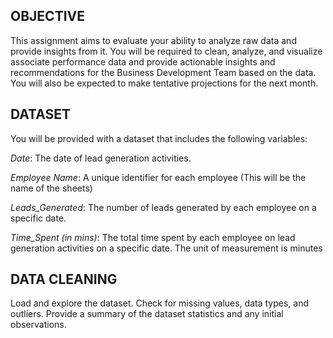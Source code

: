 ## OBJECTIVE

This assignment aims to evaluate your ability to analyze raw data and provide insights from it. You will be required to clean, analyze, and visualize associate performance data and provide actionable insights and recommendations for the Business Development Team based on the data. You will also be expected to make tentative projections for the next month.

## DATASET

You will be provided with a dataset that includes the following variables:

_Date_: The date of lead generation activities.

_Employee Name_: A unique identifier for each employee (This will be the name of the sheets)

_Leads_Generated_: The number of leads generated by each employee on a specific date.

_Time_Spent (in mins)_: The total time spent by each employee on lead generation activities on a specific date. The unit of measurement is minutes

## DATA CLEANING
Load and explore the dataset.
Check for missing values, data types, and outliers.
Provide a summary of the dataset statistics and any initial observations.
